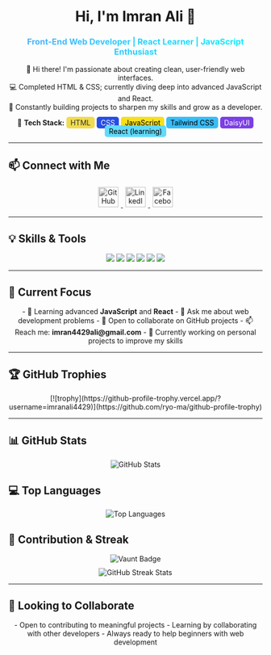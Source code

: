  <h1 align="center">Hi, I'm Imran Ali 👋</h1>
<h3 align="center" style="background: linear-gradient(90deg, #4facfe, #00f2fe); -webkit-background-clip: text; color: transparent;">Front-End Web Developer | React Learner | JavaScript Enthusiast</h3>

<p align="center">
👋 Hi there! I'm passionate about creating clean, user-friendly web interfaces.<br>
💻 Completed HTML & CSS; currently diving deep into advanced JavaScript and React.<br>
🚀 Constantly building projects to sharpen my skills and grow as a developer.
</p>

<p align="center">
🔧 <strong>Tech Stack:</strong> 
<span style="background:#f0db4f; color:#323330; padding:3px 8px; border-radius:5px; transition: all 0.3s;" onmouseover="this.style.background='#ffd700'" onmouseout="this.style.background='#f0db4f'">HTML</span> 
<span style="background:#264de4; color:white; padding:3px 8px; border-radius:5px; transition: all 0.3s;" onmouseover="this.style.background='#1e40af'" onmouseout="this.style.background='#264de4'">CSS</span> 
<span style="background:#f7df1e; color:black; padding:3px 8px; border-radius:5px; transition: all 0.3s;" onmouseover="this.style.background='#ffeb3b'" onmouseout="this.style.background='#f7df1e'">JavaScript</span> 
<span style="background:#38bdf8; color:black; padding:3px 8px; border-radius:5px; transition: all 0.3s;" onmouseover="this.style.background='#0ea5e9'" onmouseout="this.style.background='#38bdf8'">Tailwind CSS</span> 
<span style="background:#7b3fe4; color:white; padding:3px 8px; border-radius:5px; transition: all 0.3s;" onmouseover="this.style.background='#5b21b6'" onmouseout="this.style.background='#7b3fe4'">DaisyUI</span> 
<span style="background:#61dafb; color:black; padding:3px 8px; border-radius:5px; transition: all 0.3s;" onmouseover="this.style.background='#21a1f1'" onmouseout="this.style.background='#61dafb'">React (learning)</span>
</p>

---

## 📫 Connect with Me
<p align="center">
  <a href="https://github.com/imranali4429" target="_blank">
    <img src="https://cdn.jsdelivr.net/npm/simple-icons@3.0.1/icons/github.svg" alt="GitHub" height="40" style="margin: 5px; filter: grayscale(100%); transition: all 0.3s;" onmouseover="this.style.filter='grayscale(0%)'" onmouseout="this.style.filter='grayscale(100%)'" />
  </a>
  <a href="https://www.linkedin.com/in/imran-ali-rony-003768324/" target="_blank">
    <img src="https://cdn.jsdelivr.net/npm/simple-icons@3.0.1/icons/linkedin.svg" alt="LinkedIn" height="40" style="margin: 5px; filter: grayscale(100%); transition: all 0.3s;" onmouseover="this.style.filter='grayscale(0%)'" onmouseout="this.style.filter='grayscale(100%)'" />
  </a>
  <a href="https://www.facebook.com/imranali.rony/" target="_blank">
    <img src="https://cdn.jsdelivr.net/npm/simple-icons@3.0.1/icons/facebook.svg" alt="Facebook" height="40" style="margin: 5px; filter: grayscale(100%); transition: all 0.3s;" onmouseover="this.style.filter='grayscale(0%)'" onmouseout="this.style.filter='grayscale(100%)'" />
  </a>
</p>

---

## 💡 Skills & Tools
<p align="center">
  <img src="https://img.shields.io/badge/HTML-E34F26?style=for-the-badge&logo=html5&logoColor=white" />
  <img src="https://img.shields.io/badge/CSS-1572B6?style=for-the-badge&logo=css3&logoColor=white" />
  <img src="https://img.shields.io/badge/JavaScript-F7DF1E?style=for-the-badge&logo=javascript&logoColor=black" />
  <img src="https://img.shields.io/badge/TailwindCSS-38BDF8?style=for-the-badge&logo=tailwind-css&logoColor=white" />
  <img src="https://img.shields.io/badge/DaisyUI-7B3FE4?style=for-the-badge&logoColor=white" />
  <img src="https://img.shields.io/badge/React-61DAFB?style=for-the-badge&logo=react&logoColor=black" />
</p>

---

## 🔭 Current Focus
<p align="center">
- 🌱 Learning advanced <strong>JavaScript</strong> and <strong>React</strong>  
- 💬 Ask me about web development problems  
- 👯 Open to collaborate on GitHub projects  
- 📫 Reach me: <strong>imran4429ali@gmail.com</strong>  
- 🔭 Currently working on personal projects to improve my skills
</p>

---

## 🏆 GitHub Trophies
<p align="center">
[![trophy](https://github-profile-trophy.vercel.app/?username=imranali4429)](https://github.com/ryo-ma/github-profile-trophy)
</p>

---

## 📊 GitHub Stats
<p align="center">
  <img src="https://github-readme-stats.vercel.app/api?username=imranali4429&show_icons=true&count_private=true&theme=radical" alt="GitHub Stats">
</p>

## 💻 Top Languages
<p align="center">
  <img src="https://github-readme-stats.vercel.app/api/top-langs/?username=imranali4429&layout=compact&theme=radical" alt="Top Languages">
</p>

## 🏅 Contribution & Streak
<p align="center">
  <img src="https://api.vaunt.dev/v1/github/entities/imranali4429/contributions?format=svg&private=true" alt="Vaunt Badge" style="margin-bottom: 10px;"><br>
  <img src="https://streak-stats.demolab.com/?user=imranali4429&theme=radical&hide_border=true" alt="GitHub Streak Stats">
</p>

---

## 👯 Looking to Collaborate
<p align="center">
- Open to contributing to meaningful projects  
- Learning by collaborating with other developers  
- Always ready to help beginners with web development
</p>
